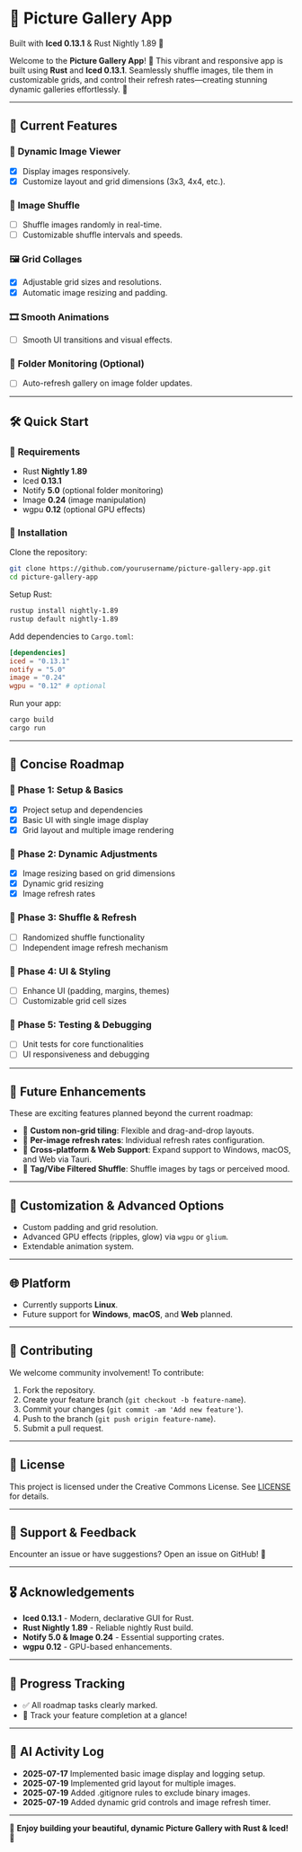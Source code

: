 # 📸 Picture Gallery App

Built with **Iced 0.13.1** & Rust Nightly 1.89 🦀

Welcome to the **Picture Gallery App**! 🎨 This vibrant and responsive app is built using **Rust** and **Iced 0.13.1**. Seamlessly shuffle images, tile them in customizable grids, and control their refresh rates—creating stunning dynamic galleries effortlessly. 🚀

---

## 🚀 Current Features

### 🌄 **Dynamic Image Viewer**

* [x] Display images responsively.
* [x] Customize layout and grid dimensions (3x3, 4x4, etc.).

### 🔄 **Image Shuffle**

* [ ] Shuffle images randomly in real-time.
* [ ] Customizable shuffle intervals and speeds.

### 🖼️ **Grid Collages**

* [x] Adjustable grid sizes and resolutions.
* [x] Automatic image resizing and padding.

### 🎞️ **Smooth Animations**

* [ ] Smooth UI transitions and visual effects.

### 📁 **Folder Monitoring (Optional)**

* [ ] Auto-refresh gallery on image folder updates.

---

## 🛠️ Quick Start

### 📌 **Requirements**

* Rust **Nightly 1.89**
* Iced **0.13.1**
* Notify **5.0** (optional folder monitoring)
* Image **0.24** (image manipulation)
* wgpu **0.12** (optional GPU effects)

### 🔧 **Installation**

Clone the repository:

```bash
git clone https://github.com/yourusername/picture-gallery-app.git
cd picture-gallery-app
```

Setup Rust:

```bash
rustup install nightly-1.89
rustup default nightly-1.89
```

Add dependencies to `Cargo.toml`:

```toml
[dependencies]
iced = "0.13.1"
notify = "5.0"
image = "0.24"
wgpu = "0.12" # optional
```

Run your app:

```bash
cargo build
cargo run
```

---

## 📑 **Concise Roadmap**

### 🚩 **Phase 1: Setup & Basics**

* [x] Project setup and dependencies
* [x] Basic UI with single image display
* [x] Grid layout and multiple image rendering

### 🚩 **Phase 2: Dynamic Adjustments**

* [x] Image resizing based on grid dimensions
* [x] Dynamic grid resizing
* [x] Image refresh rates

### 🚩 **Phase 3: Shuffle & Refresh**

* [ ] Randomized shuffle functionality
* [ ] Independent image refresh mechanism

### 🚩 **Phase 4: UI & Styling**

* [ ] Enhance UI (padding, margins, themes)
* [ ] Customizable grid cell sizes

### 🚩 **Phase 5: Testing & Debugging**

* [ ] Unit tests for core functionalities
* [ ] UI responsiveness and debugging

---

## 🌟 **Future Enhancements**

These are exciting features planned beyond the current roadmap:

* 🚧 **Custom non-grid tiling**: Flexible and drag-and-drop layouts.
* 🚧 **Per-image refresh rates**: Individual refresh rates configuration.
* 🚧 **Cross-platform & Web Support**: Expand support to Windows, macOS, and Web via Tauri.
* 🚧 **Tag/Vibe Filtered Shuffle**: Shuffle images by tags or perceived mood.

---

## 🎨 **Customization & Advanced Options**

* Custom padding and grid resolution.
* Advanced GPU effects (ripples, glow) via `wgpu` or `glium`.
* Extendable animation system.

---

## 🌐 **Platform**

* Currently supports **Linux**.
* Future support for **Windows**, **macOS**, and **Web** planned.

---

## 🤝 **Contributing**

We welcome community involvement! To contribute:

1. Fork the repository.
2. Create your feature branch (`git checkout -b feature-name`).
3. Commit your changes (`git commit -am 'Add new feature'`).
4. Push to the branch (`git push origin feature-name`).
5. Submit a pull request.

---

## 📜 **License**

This project is licensed under the Creative Commons License. See [LICENSE](LICENSE) for details.

---

## 💬 **Support & Feedback**

Encounter an issue or have suggestions? Open an issue on GitHub! 🚀

---

## 🎖️ **Acknowledgements**

* **Iced 0.13.1** - Modern, declarative GUI for Rust.
* **Rust Nightly 1.89** - Reliable nightly Rust build.
* **Notify 5.0 & Image 0.24** - Essential supporting crates.
* **wgpu 0.12** - GPU-based enhancements.

---

## 🚧 **Progress Tracking**

* ✅ All roadmap tasks clearly marked.
* 📅 Track your feature completion at a glance!

---

## 📝 AI Activity Log

- **2025-07-17** Implemented basic image display and logging setup.
- **2025-07-19** Implemented grid layout for multiple images.
- **2025-07-19** Added .gitignore rules to exclude binary images.
- **2025-07-19** Added dynamic grid controls and image refresh timer.

---

🎉 **Enjoy building your beautiful, dynamic Picture Gallery with Rust & Iced!** 🎉

